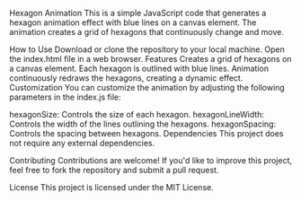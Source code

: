 Hexagon Animation
This is a simple JavaScript code that generates a hexagon animation effect with blue lines on a canvas element. The animation creates a grid of hexagons that continuously change and move.

How to Use
Download or clone the repository to your local machine.
Open the index.html file in a web browser.
Features
Creates a grid of hexagons on a canvas element.
Each hexagon is outlined with blue lines.
Animation continuously redraws the hexagons, creating a dynamic effect.
Customization
You can customize the animation by adjusting the following parameters in the index.js file:

hexagonSize: Controls the size of each hexagon.
hexagonLineWidth: Controls the width of the lines outlining the hexagons.
hexagonSpacing: Controls the spacing between hexagons.
Dependencies
This project does not require any external dependencies.

Contributing
Contributions are welcome! If you'd like to improve this project, feel free to fork the repository and submit a pull request.

License
This project is licensed under the MIT License.
